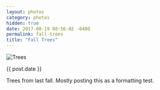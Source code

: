 ```yaml
---
layout: photos
category: photos
hidden: true
date: 2017-08-19 08:56:02 -0400
permalink: fall-trees
title: "Fall Trees"
---
```


![Trees](http://jonkit.ca/cdn/photos/2017-08-19-fall-trees.jpeg)

{{ post.date }}

Trees from last fall. Mostly posting this as a formatting test. 